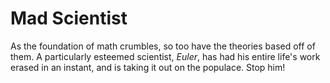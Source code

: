 # Mad Scientist

As the foundation of math crumbles, so too have the theories based off of them. A particularly esteemed scientist, *Euler*, has had his entire life's work erased in an instant, and is taking it out on the populace. Stop him!